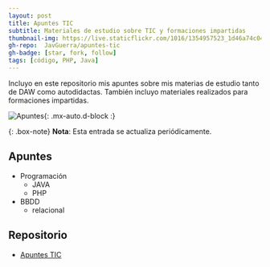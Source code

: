 ```yaml
---
layout: post
title: Apuntes TIC
subtitle: Materiales de estudio sobre TIC y formaciones impartidas
thumbnail-img: https://live.staticflickr.com/1016/1354957523_1d46a74c04_b.jpg
gh-repo:  JavGuerra/apuntes-tic
gh-badge: [star, fork, follow]
tags: [código, PHP, Java]
---
```


Incluyo en este repositorio mis apuntes sobre mis materias de estudio tanto de DAW como autodidactas. También incluyo materiales realizados para formaciones impartidas.

![Apuntes](https://live.staticflickr.com/1016/1354957523_1d46a74c04_b.jpg){: .mx-auto.d-block :}

{: .box-note}
**Nota**: Esta entrada se actualiza periódicamente.

## Apuntes

- Programación
    - JAVA
    - PHP
- BBDD
    - relacional

## Repositorio

- [Apuntes TIC](https://github.com/JavGuerra/apuntes-tic)




